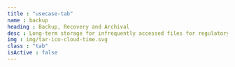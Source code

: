 ```yaml
---
title : "usecase-tab"
name : backup
heading : Backup, Recovery and Archival
desc : Long-term storage for infrequently accessed files for regulatory, compliance, disaster recover, or archival purposes.
img : img/tar-ico-cloud-time.svg
class : "tab"
isActive : false
---
```

